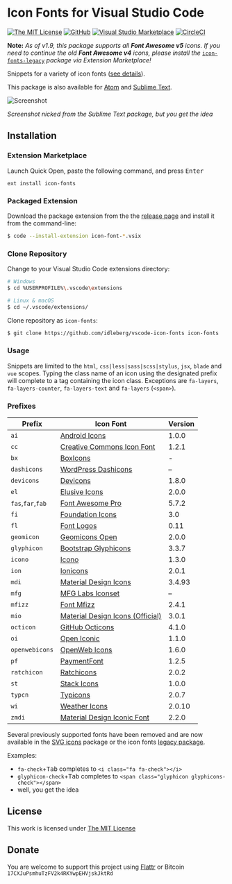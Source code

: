 # Icon Fonts for Visual Studio Code

[![The MIT License](https://flat.badgen.net/badge/license/MIT/orange)](http://opensource.org/licenses/MIT)
[![GitHub](https://flat.badgen.net/github/release/idleberg/vscode-icon-fonts)](https://github.com/idleberg/vscode-icon-fonts/releases)
[![Visual Studio Marketplace](https://vsmarketplacebadge.apphb.com/installs-short/idleberg.icon-fonts.svg?style=flat-square)](https://marketplace.visualstudio.com/items?itemName=idleberg.icon-fonts)
[![CircleCI](https://flat.badgen.net/circleci/github/idleberg/vscode-icon-fonts)](https://circleci.com/gh/idleberg/vscode-icon-fonts)

**Note:** *As of v1.9, this package supports all __Font Awesome v5__ icons. If you need to continue the old __Font Awesome v4__ icons, please install the* [`icon-fonts-legacy`](https://github.com/idleberg/vscode-icon-fonts-legacy) *package via Extension Marketplace!*

Snippets for a variety of icon fonts ([see details](https://github.com/idleberg/vscode-icon-fonts#prefixes)).

This package is also available for [Atom](https://github.com/idleberg/atom-icon-fonts) and [Sublime Text](https://github.com/idleberg/sublime-icon-fonts).

![Screenshot](https://raw.githubusercontent.com/idleberg/vscode-icon-fonts/master/images/screenshot.gif)

*Screenshot nicked from the Sublime Text package, but you get the idea*

## Installation

### Extension Marketplace

Launch Quick Open, paste the following command, and press <kbd>Enter</kbd>

`ext install icon-fonts`

### Packaged Extension

Download the package extension from the the [release page](https://github.com/idleberg/vscode-icon-fonts/releases) and install it from the command-line:

```bash
$ code --install-extension icon-font-*.vsix
```

### Clone Repository

Change to your Visual Studio Code extensions directory:

```bash
# Windows
$ cd %USERPROFILE%\.vscode\extensions

# Linux & macOS
$ cd ~/.vscode/extensions/
```

Clone repository as `icon-fonts`:

```bash
$ git clone https://github.com/idleberg/vscode-icon-fonts icon-fonts
```

### Usage

Snippets are limited to the `html`, `css|less|sass|scss|stylus`, `jsx`, `blade` and `vue` scopes. Typing the class name of an icon using the designated prefix will complete to a tag containing the icon class. Exceptions are `fa-layers`, `fa-layers-counter`, `fa-layers-text` and `fa-layers` (`<span>`).

### Prefixes

Prefix            | Icon Font                               | Version
------------------|-----------------------------------------|--------
`ai`              | [Android Icons][ai]                     | 1.0.0
`cc`              | [Creative Commons Icon Font][cc]        | 1.2.1
`bx`              | [BoxIcons][bx]                          | -
`dashicons`       | [WordPress Dashicons][dashicons]        | –
`devicons`        | [Devicons][devicons]                    | 1.8.0
`el`              | [Elusive Icons][el]                     | 2.0.0
`fas`,`far`,`fab` | [Font Awesome Pro][fa]                  | 5.7.2
`fi`              | [Foundation Icons][fi]                  | 3.0
`fl`              | [Font Logos][fl]                        | 0.11
`geomicon`        | [Geomicons Open][geomicon]              | 2.0.0
`glyphicon`       | [Bootstrap Glyphicons][glyphicon]       | 3.3.7
`icono`           | [Icono][icono]                          | 1.3.0
`ion`             | [Ionicons][ion]                         | 2.0.1
`mdi`             | [Material Design Icons][mdi]            | 3.4.93
`mfg`             | [MFG Labs Iconset][mfg]                 | –
`mfizz`           | [Font Mfizz][mfizz]                     | 2.4.1
`mio`             | [Material Design Icons (Official)][mio] | 3.0.1
`octicon`         | [GitHub Octicons][octicon]              | 4.1.0
`oi`              | [Open Iconic][oi]                       | 1.1.0
`openwebicons`    | [OpenWeb Icons][openwebicons]           | 1.6.0
`pf`              | [PaymentFont][pf]                       | 1.2.5
`ratchicon`       | [Ratchicons][ratchicon]                 | 2.0.2
`st`              | [Stack Icons][st]                       | 1.0.0
`typcn`           | [Typicons][typcn]                       | 2.0.7
`wi`              | [Weather Icons][wi]                     | 2.0.10
`zmdi`            | [Material Design Iconic Font][zmdi]     | 2.2.0

Several previously supported fonts have been removed and are now available in the [SVG icons](https://github.com/idleberg/vscode-svg-icons) package or the icon fonts [legacy package](https://github.com/idleberg/vscode-icon-fonts-legacy).

Examples:

* `fa-check`+<kbd>Tab</kbd> completes to `<i class="fa fa-check"></i>`
* `glyphicon-check`+<kbd>Tab</kbd> completes to `<span class="glyphicon glyphicons-check"></span>`
* well, you get the idea

## License

This work is licensed under [The MIT License](https://opensource.org/licenses/MIT)

## Donate

You are welcome to support this project using [Flattr](https://flattr.com/submit/auto?user_id=idleberg&url=https://github.com/idleberg/vscode-icon-fonts) or Bitcoin `17CXJuPsmhuTzFV2k4RKYwpEHVjskJktRd`

[ai]: https://github.com/opoloo/androidicons
[bx]: https://github.com/atisawd/boxicons
[cc]: https://github.com/cc-icons/cc-icons
[dashicons]: https://github.com/WordPress/dashicons
[devicons]: https://github.com/vorillaz/devicons
[el]: https://github.com/reduxframework/Elusive-Icons
[fa]: https://github.com/FortAwesome/Font-Awesome-Pro
[fi]: https://github.com/zurb/foundation-icons
[fl]: https://github.com/Lukas-W/font-linux
[geomicon]: https://github.com/jxnblk/geomicons-open
[glyphicon]: https://github.com/twbs/bootstrap/tree/v3.3.7
[icono]: https://github.com/saeedalipoor/icono
[ion]: https://github.com/driftyco/ionicons
[mdi]: https://github.com/Templarian/MaterialDesign-Webfont
[mfg]: https://github.com/MfgLabs/mfglabs-iconset
[mfizz]: https://github.com/fizzed/font-mfizz
[mio]: https://github.com/google/material-design-icons
[octicon]: https://github.com/primer/octicons/tree/v4.1.0
[oi]: https://github.com/iconic/open-iconic
[openwebicons]: https://github.com/pfefferle/openwebicons
[pf]: https://github.com/vendocrat/PaymentFont
[ratchicon]: http://github.com/twbs/ratchet
[st]: https://github.com/parkerbennett/stackicons
[typcn]: https://github.com/stephenhutchings/typicons.font
[wi]: https://github.com/erikflowers/weather-icons
[zmdi]: https://github.com/zavoloklom/material-design-iconic-font
